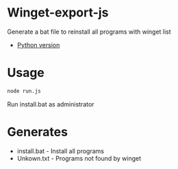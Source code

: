 # Winget-export-js
 Generate a bat file to reinstall all programs with winget list
- [Python version](https://github.com/SankE342/winget-export)

# Usage
```bash
node run.js
```
Run install.bat as administrator


# Generates
- install.bat - Install all programs
- Unkown.txt - Programs not found by winget
